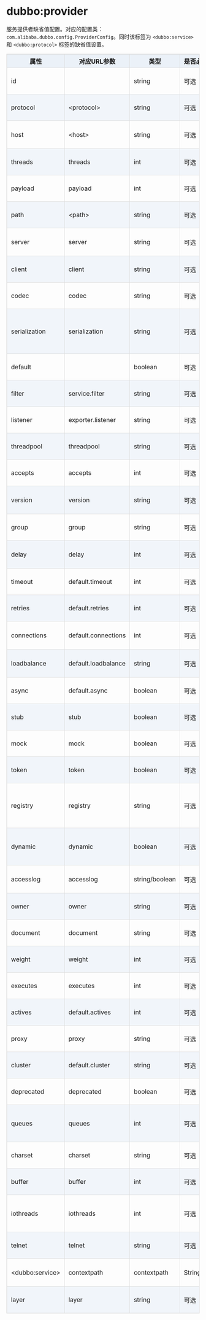 <style>
table {
  width: 100%;
  max-width: 65em;
  border: 1px solid #dedede;
  margin: 15px auto;
  border-collapse: collapse;
  empty-cells: show;
}
table th,
table td {
  height: 35px;
  border: 1px solid #dedede;
  padding: 0 10px;
}
table th {
  font-weight: bold;
  text-align: center !important;
  background: rgba(158,188,226,0.2);
  white-space: nowrap;
}
table tbody tr:nth-child(2n) {
  background: rgba(158,188,226,0.12);
}
table td:nth-child(1) {
  white-space: nowrap;
}
table tr:hover {
  background: #efefef;
}
.table-area {
  overflow: auto;
}
</style>

<script type="text/javascript">
[].slice.call(document.querySelectorAll('table')).forEach(function(el){
    var wrapper = document.createElement('div');
    wrapper.className = 'table-area';
    el.parentNode.insertBefore(wrapper, el);
    el.parentNode.removeChild(el);
    wrapper.appendChild(el);
})
</script>
# dubbo:provider

服务提供者缺省值配置。对应的配置类： `com.alibaba.dubbo.config.ProviderConfig`。同时该标签为 `<dubbo:service>` 和 `<dubbo:protocol>` 标签的缺省值设置。

| 属性 | 对应URL参数 | 类型 | 是否必填 | 缺省值 | 作用 | 描述 | 兼容性 |
| --- | --- | ---- | --- | --- | --- | --- | --- |
| id | | string | 可选 | dubbo | 配置关联 | 协议BeanId，可以在&lt;dubbo:service proivder=""&gt;中引用此ID | 1.0.16以上版本 |
| protocol | &lt;protocol&gt; | string | 可选 | dubbo | 性能调优 | 协议名称 | 1.0.16以上版本 |
| host | &lt;host&gt; | string | 可选 | 自动查找本机IP | 服务发现 | 服务主机名，多网卡选择或指定VIP及域名时使用，为空则自动查找本机IP，建议不要配置，让Dubbo自动获取本机IP | 1.0.16以上版本 |
| threads | threads | int | 可选 | 100 | 性能调优 | 服务线程池大小(固定大小) | 1.0.16以上版本 |
| payload | payload | int | 可选 | 88388608(=8M) | 性能调优 | 请求及响应数据包大小限制，单位：字节 | 2.0.0以上版本 |
| path | &lt;path&gt; | string | 可选 | | 服务发现 | 提供者上下文路径，为服务path的前缀 | 2.0.0以上版本 |
| server | server | string | 可选 | dubbo协议缺省为netty，http协议缺省为servlet | 性能调优 | 协议的服务器端实现类型，比如：dubbo协议的mina,netty等，http协议的jetty,servlet等 | 2.0.0以上版本 |
| client | client | string | 可选 | dubbo协议缺省为netty | 性能调优 | 协议的客户端实现类型，比如：dubbo协议的mina,netty等 | 2.0.0以上版本 |
| codec | codec | string | 可选 | dubbo | 性能调优 | 协议编码方式 | 2.0.0以上版本 |
| serialization | serialization | string | 可选 | dubbo协议缺省为hessian2，rmi协议缺省为java，http协议缺省为json | 性能调优 | 协议序列化方式，当协议支持多种序列化方式时使用，比如：dubbo协议的dubbo,hessian2,java,compactedjava，以及http协议的json,xml等 | 2.0.5以上版本 |
| default | | boolean | 可选 | false | 配置关联 | 是否为缺省协议，用于多协议 | 1.0.16以上版本 |
| filter | service.filter | string | 可选 | | 性能调优 | 服务提供方远程调用过程拦截器名称，多个名称用逗号分隔 | 2.0.5以上版本 |
| listener | exporter.listener | string | 可选 | | 性能调优 | 服务提供方导出服务监听器名称，多个名称用逗号分隔 | 2.0.5以上版本 |
| threadpool | threadpool | string | 可选 | fixed | 性能调优 | 线程池类型，可选：fixed/cached | 2.0.5以上版本 |
| accepts | accepts | int | 可选 | 0 | 性能调优 | 服务提供者最大可接受连接数 | 2.0.5以上版本 |
| version | version | string | 可选 | 0.0.0 | 服务发现 | 服务版本，建议使用两位数字版本，如：1.0，通常在接口不兼容时版本号才需要升级 | 2.0.5以上版本 |
| group | group | string | 可选 |   | 服务发现 | 服务分组，当一个接口有多个实现，可以用分组区分 | 2.0.5以上版本 |
| delay | delay | int | 可选 | 0 | 性能调优 | 延迟注册服务时间(毫秒)&#45; ，设为-1时，表示延迟到Spring容器初始化完成时暴露服务 | 2.0.5以上版本 |
| timeout | default.timeout | int | 可选 | 1000 | 性能调优 | 远程服务调用超时时间(毫秒) | 2.0.5以上版本 |
| retries | default.retries | int | 可选 | 2 | 性能调优 | 远程服务调用重试次数，不包括第一次调用，不需要重试请设为0 | 2.0.5以上版本 |
| connections | default.connections | int | 可选 | 0 | 性能调优 | 对每个提供者的最大连接数，rmi、http、hessian等短连接协议表示限制连接数，dubbo等长连接协表示建立的长连接个数 | 2.0.5以上版本 |
| loadbalance | default.loadbalance | string | 可选 | random | 性能调优 | 负载均衡策略，可选值：random,roundrobin,leastactive，分别表示：随机，轮循，最少活跃调用 | 2.0.5以上版本 |
| async | default.async | boolean | 可选 | false | 性能调优 | 是否缺省异步执行，不可靠异步，只是忽略返回值，不阻塞执行线程 | 2.0.5以上版本 |
| stub | stub | boolean | 可选 | false | 服务治理 | 设为true，表示使用缺省代理类名，即：接口名 + Local后缀。 | 2.0.5以上版本 |
| mock | mock | boolean | 可选 | false | 服务治理 | 设为true，表示使用缺省Mock类名，即：接口名 + Mock后缀。 | 2.0.5以上版本 |
| token | token | boolean | 可选 | false | 服务治理 | 令牌验证，为空表示不开启，如果为true，表示随机生成动态令牌 | 2.0.5以上版本 |
| registry | registry | string | 可选 | 缺省向所有registry注册 | 配置关联 | 向指定注册中心注册，在多个注册中心时使用，值为&lt;dubbo:registry&gt;的id属性，多个注册中心ID用逗号分隔，如果不想将该服务注册到任何registry，可将值设为N/A | 2.0.5以上版本 |
| dynamic | dynamic | boolean | 可选 | true | 服务治理 | 服务是否动态注册，如果设为false，注册后将显示后disable状态，需人工启用，并且服务提供者停止时，也不会自动取消册，需人工禁用。 | 2.0.5以上版本 |
| accesslog | accesslog | string/boolean | 可选 | false | 服务治理 | 设为true，将向logger中输出访问日志，也可填写访问日志文件路径，直接把访问日志输出到指定文件 | 2.0.5以上版本 |
| owner | owner | string | 可选 | | 服务治理 | 服务负责人，用于服务治理，请填写负责人公司邮箱前缀 | 2.0.5以上版本 |
| document | document | string | 可选 | | 服务治理 | 服务文档URL | 2.0.5以上版本 |
| weight | weight | int | 可选 | | 性能调优 | 服务权重 | 2.0.5以上版本 |
| executes | executes | int | 可选 | 0 | 性能调优 | 服务提供者每服务每方法最大可并行执行请求数 | 2.0.5以上版本 |
| actives | default.actives | int | 可选 | 0 | 性能调优 | 每服务消费者每服务每方法最大并发调用数 | 2.0.5以上版本 |
| proxy | proxy | string | 可选 | javassist | 性能调优 | 生成动态代理方式，可选：jdk/javassist | 2.0.5以上版本 |
| cluster | default.cluster | string | 可选 | failover | 性能调优 | 集群方式，可选：failover/failfast/failsafe/failback/forking | 2.0.5以上版本 |
| deprecated | deprecated | boolean | 可选 | false | 服务治理 | 服务是否过时，如果设为true，消费方引用时将打印服务过时警告error日志 | 2.0.5以上版本 |
| queues | queues | int | 可选 | 0 | 性能调优 | 线程池队列大小，当线程池满时，排队等待执行的队列大小，建议不要设置，当线程程池时应立即失败，重试其它服务提供机器，而不是排队，除非有特殊需求。 | 2.0.5以上版本 |
| charset | charset | string | 可选 | UTF-8 | 性能调优 | 序列化编码 | 2.0.5以上版本 |
| buffer | buffer | int | 可选 | 8192 | 性能调优 | 网络读写缓冲区大小 | 2.0.5以上版本 |
| iothreads | iothreads | int | 可选 | CPU + 1 | 性能调优 | IO线程池，接收网络读写中断，以及序列化和反序列化，不处理业务，业务线程池参见threads配置，此线程池和CPU相关，不建议配置。 | 2.0.5以上版本 |
| telnet | telnet | string | 可选 | | 服务治理 | 所支持的telnet命令，多个命令用逗号分隔 | 2.0.5以上版本 |
| &lt;dubbo:service&gt; | contextpath | contextpath | String | 可选 | 缺省为空串 | 服务治理 | | 2.0.6以上版本 |
| layer | layer | string | 可选 | | 服务治理 | 服务提供者所在的分层。如：biz、dao、intl:web、china:acton。 | 2.0.7以上版本 |
